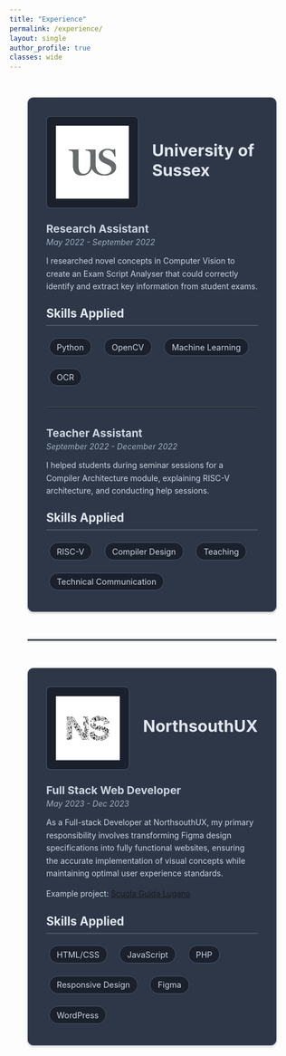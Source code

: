 ```yaml
---
title: "Experience"
permalink: /experience/
layout: single
author_profile: true
classes: wide
---
```

<style>
  .experience {
    max-width: 1200px;
    margin: 0 auto;
    padding: 2rem;
  }
  
  .experience__item {
    background: #2d3748;
    padding: 2rem;
    border-radius: 10px;
    box-shadow: 0 2px 4px rgba(0,0,0,0.2);
    border: 1px solid #4a5568;
    margin-bottom: 2rem;
  }
  
  .experience__header {
    display: flex;
    align-items: center;
    margin-bottom: 1.5rem;
  }
  
  .experience__logo {
    width: 200px;
    height: auto;
    margin-right: 1.5rem;
    display: flex;
    align-items: center;
    justify-content: center;
    overflow: hidden;
    background: #1a202c;
    padding: 1rem;
    border-radius: 8px;
    border: 1px solid #4a5568;
  }
  
  .experience__logo img {
    max-width: 100%;
    max-height: 100%;
    object-fit: contain;
  }
  
  .experience__title {
    margin: 0 0 0.5rem 0;
    color: #e2e8f0;
    font-size: 1.8rem;
  }
  
  .experience__position {
    color: #cbd5e0;
    margin-bottom: 0.2rem;
    font-size: 1.2rem;
  }
  
  .experience__date {
    color: #a0aec0;
    margin-top: 0;
    font-style: italic;
  }
  
  .experience__description {
    margin-bottom: 1.5rem;
    color: #cbd5e0;
    line-height: 1.6;
  }
  
  .skill-tag {
    display: inline-block;
    background-color: #1a202c;
    color: #cbd5e0;
    padding: 0.4rem 0.8rem;
    margin: 0.3rem;
    border-radius: 20px;
    font-size: 0.9rem;
    border: 1px solid #4a5568;
    transition: transform 0.2s;
  }
  
  .skill-tag:hover {
    transform: translateX(5px);
    background: #2d3748;
  }
  
  .skills-title {
    margin: 0 0 1rem 0;
    font-size: 1.3rem;
    color: #e2e8f0;
    border-bottom: 2px solid #4a5568;
    padding-bottom: 0.5rem;
  }
  
  .skills-grid {
    display: flex;
    flex-wrap: wrap;
    gap: 0.75rem;
  }
  
  .experience__section-divider {
    margin: 3rem 0;
    border: none;
    border-top: 2px solid #4a5568;
  }
  
  .experience__divider {
    margin: 2rem 0;
    border: none;
    border-top: 1px solid #4a5568;
  }

  @media (max-width: 768px) {
    .experience {
      padding: 1rem;
    }
    
    .experience__header {
      flex-direction: column;
      text-align: center;
    }
    
    .experience__logo {
      margin: 0 0 1rem 0;
    }
  }
</style>

<div class="experience">
  <div class="experience__item">
    <div class="experience__header">
      <div class="experience__logo">
        <img src="/assets/images/sussexlogo.png" alt="University of Sussex Logo">
      </div>
      <div class="experience__title-container">
        <h2 class="experience__title">University of Sussex</h2>
      </div>
    </div>
    <div class="experience__subsection">
      <p class="experience__position"><strong>Research Assistant</strong></p>
      <p class="experience__date">May 2022 - September 2022</p>
      <div class="experience__description">
        <p>I researched novel concepts in Computer Vision to create an Exam Script Analyser that could correctly identify and extract key information from student exams.</p>
      </div>
      <div class="academic-institution__skills">
        <h3 class="skills-title">Skills Applied</h3>
        <div class="skills-grid">
          <div class="skill-tag">Python</div>
          <div class="skill-tag">OpenCV</div>
          <div class="skill-tag">Machine Learning</div>
          <div class="skill-tag">OCR</div>
        </div>
      </div>
    </div>
    <hr class="experience__divider">
    <div class="experience__subsection">
      <p class="experience__position"><strong>Teacher Assistant</strong></p>
      <p class="experience__date">September 2022 - December 2022</p>
      <div class="experience__description">
        <p>I helped students during seminar sessions for a Compiler Architecture module, explaining RISC-V architecture, and conducting help sessions.</p>
      </div>
      <div class="academic-institution__skills">
        <h3 class="skills-title">Skills Applied</h3>
        <div class="skills-grid">
          <div class="skill-tag">RISC-V</div>
          <div class="skill-tag">Compiler Design</div>
          <div class="skill-tag">Teaching</div>
          <div class="skill-tag">Technical Communication</div>
        </div>
      </div>
    </div>
  </div>
  <hr class="experience__section-divider">
  <div class="experience__item">
    <div class="experience__header">
      <div class="experience__logo">
        <img src="/assets/images/northsouthUX.png" alt="NorthsouthUX Logo">
      </div>
      <div class="experience__title-container">
        <h2 class="experience__title">NorthsouthUX</h2>
      </div>
    </div>
    <div class="experience__subsection">
      <p class="experience__position"><strong>Full Stack Web Developer</strong></p>
      <p class="experience__date">May 2023 - Dec 2023</p>
      <div class="experience__description">
        <p>As a Full-stack Developer at NorthsouthUX, my primary responsibility involves transforming Figma design specifications into fully functional websites, ensuring the accurate implementation of visual concepts while maintaining optimal user experience standards.</p>
        <p>Example project: <a href="https://www.scuolaguidalugano.ch/" target="_blank">Scuola Guida Lugano</a></p>
      </div>
      <div class="academic-institution__skills">
        <h3 class="skills-title">Skills Applied</h3>
        <div class="skills-grid">
          <div class="skill-tag">HTML/CSS</div>
          <div class="skill-tag">JavaScript</div>
          <div class="skill-tag">PHP</div>
          <div class="skill-tag">Responsive Design</div>
          <div class="skill-tag">Figma</div>
          <div class="skill-tag">WordPress</div>
        </div>
      </div>
    </div>
  </div>
</div>
